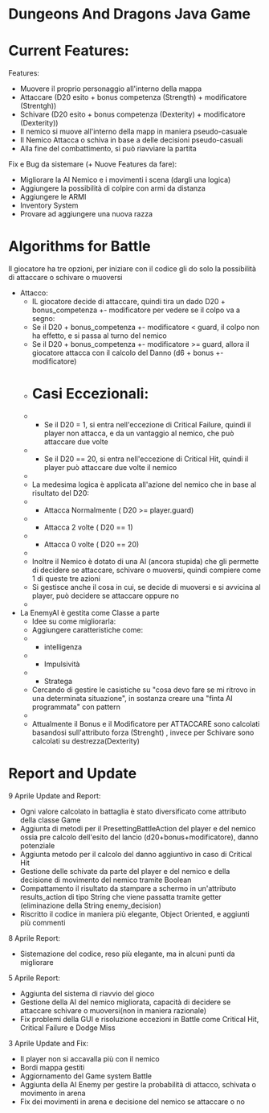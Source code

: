 # Dungeons And Dragons Java Game

# Current Features:

Features:
- Muovere il proprio personaggio all'interno della mappa 
- Attaccare (D20 esito + bonus competenza (Strength) + modificatore (Strentgh))
- Schivare (D20 esito + bonus competenza (Dexterity) + modificatore (Dexterity))
- Il nemico si muove all'interno della mapp in maniera pseudo-casuale
- Il Nemico Attacca o schiva in base a delle decisioni pseudo-casuali
- Alla fine del combattimento, si può riavviare la partita

Fix e Bug da sistemare (+ Nuove Features da fare):
- Migliorare la AI Nemico e i movimenti i scena (dargli una logica)
- Aggiungere la possibilità di colpire con armi da distanza 
- Aggiungere le ARMI
- Inventory System
- Provare ad aggiungere una nuova razza

# Algorithms for Battle

Il giocatore ha tre opzioni, per iniziare con il codice gli do solo la possibilità di attaccare o schivare o muoversi 
- Attacco:
     *  IL giocatore decide di attaccare, quindi tira un dado D20 + bonus_competenza +- modificatore per vedere se il colpo va a segno:
     *  Se il D20 + bonus_competenza +- modificatore < guard, il colpo non ha effetto, e si passa al turno del nemico
     *  Se il D20 + bonus_competenza +- modificatore >= guard, allora il giocatore attacca con il calcolo del Danno (d6 + bonus +- modificatore)
     *  # Casi Eccezionali:
     *  - Se il D20 = 1, si entra nell'eccezione di Critical Failure, quindi il player non attacca, e da un vantaggio al nemico, che può attaccare due volte
     *  - Se il D20 == 20, si entra nell'eccezione di Critical Hit, quindi il player può attaccare due volte il nemico
     * 
     *  La medesima logica è applicata all'azione del nemico che in base al risultato del D20:
     *  - Attacca Normalmente ( D20 >= player.guard)
     *  - Attacca 2 volte     ( D20 == 1)
     *  - Attacca 0 volte     ( D20 == 20)
     * 
     *  Inoltre il Nemico è dotato di una AI (ancora stupida) che gli permette di decidere se attaccare, schivare o muoversi, quindi compiere come 1 di queste tre azioni
     *  Si gestisce anche il cosa in cui, se decide di muoversi e si avvicina al player, può decidere se attaccare oppure no
     * 
- La EnemyAI è gestita come Classe a parte 
     *  Idee su come migliorarla:
     *  Aggiungere caratteristiche come:
     *  - intelligenza
     *  - Impulsività
     *  - Stratega
     *  Cercando di gestire le casistiche su "cosa devo fare se mi ritrovo in una determinata situazione", in sostanza creare una "finta AI programmata" con pattern
     * 
     *  Attualmente il Bonus e il Modificatore per ATTACCARE sono calcolati basandosi sull'attributo forza (Strenght) , invece per Schivare sono calcolati su destrezza(Dexterity)

# Report and Update

9 Aprile Update and Report:
- Ogni valore calcolato in battaglia è stato diversificato come attributo della classe Game
- Aggiunta di metodi per il PresettingBattleAction del player e del nemico 
  ossia pre calcolo dell'esito del lancio (d20+bonus+modificatore), danno potenziale
- Aggiunta metodo per il calcolo del danno aggiuntivo in caso di Critical Hit
- Gestione delle schivate da parte del player e del nemico e della decisione di movimento del nemico tramite Boolean
- Compattamento il risultato da stampare a schermo in un'attributo results_action di tipo String che viene passatta tramite getter (eliminazione della String enemy_decision)
- Riscritto il codice in maniera più elegante, Object Oriented, e aggiunti più commenti

8 Aprile Report:
- Sistemazione del codice, reso più elegante, ma in alcuni punti da migliorare

5 Aprile Report:
- Aggiunta del sistema di riavvio del gioco
- Gestione della AI del nemico migliorata, capacità di decidere se attaccare schivare o muoversi(non in maniera razionale)
- Fix problemi della GUI e risoluzione eccezioni in Battle come Critical Hit, Critical Failure e Dodge Miss

3 Aprile Update and Fix:
- Il player non si accavalla più con il nemico
- Bordi mappa gestiti
- Aggiornamento del Game system Battle
- Aggiunta della AI Enemy per gestire la probabilità di attacco, schivata o movimento in arena
- Fix dei movimenti in arena e decisione del nemico se attaccare o no
